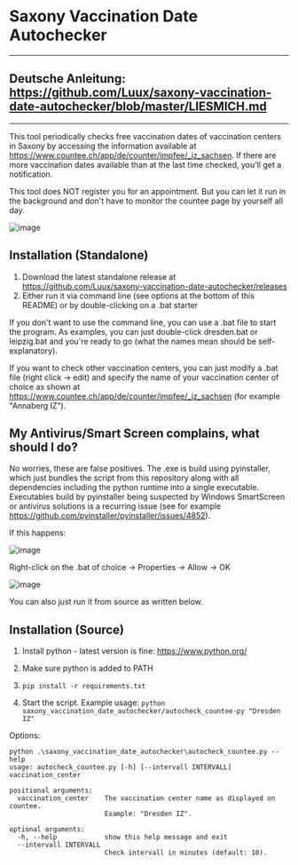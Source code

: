 # Saxony Vaccination Date Autochecker
-------------------------------------

**Deutsche Anleitung:** https://github.com/Luux/saxony-vaccination-date-autochecker/blob/master/LIESMICH.md
-----------------------------------------------------------------------------------------------------------
-----------------------------------------------------------------------------------------------------------



This tool periodically checks free vaccination dates of vaccination centers in Saxony by accessing the information available at https://www.countee.ch/app/de/counter/impfee/_iz_sachsen. If there are more vaccination dates available than at the last time checked, you'll get a notification.

This tool does NOT register you for an appointment. But you can let it run in the background and don't have to monitor the countee page by yourself all day.

![image](https://user-images.githubusercontent.com/15156652/117510088-b9f3a700-af8b-11eb-84c4-11c531d17c4c.png)




Installation (Standalone)
------------------------

1. Download the latest standalone release at https://github.com/Luux/saxony-vaccination-date-autochecker/releases
2. Either run it via command line (see options at the bottom of this README) or by double-clicking on a .bat starter

If you don't want to use the command line, you can use a .bat file to start the program.
As examples, you can just double-click dresden.bat or leipzig.bat and you're ready to go (what the names mean should be self-explanatory).

If you want to check other vaccination centers, you can just modify a .bat file (right click -> edit) and specify the name of your vaccination center of choice as shown at https://www.countee.ch/app/de/counter/impfee/_iz_sachsen (for example "Annaberg IZ").


My Antivirus/Smart Screen complains, what should I do?
------------------------------------------------------

No worries, these are false positives. The .exe is build using pyinstaller, which just bundles the script from this repository along with all dependencies including the python runtime into a single executable. Executables build by pyinstaller being suspected by Windows SmartScreen or antivirus solutions is a recurring issue (see for example https://github.com/pyinstaller/pyinstaller/issues/4852).

If this happens:

![image](https://user-images.githubusercontent.com/15156652/117507377-389a1580-af87-11eb-885d-5a48d432eb9b.png)

Right-click on the .bat of choice -> Properties -> Allow -> OK

![image](https://user-images.githubusercontent.com/15156652/117539365-9ae82a00-b00a-11eb-9f2e-24b8fdad8e7b.png)





You can also just run it from source as written below.


Installation (Source)
---------------------

1. Install python - latest version is fine: https://www.python.org/

2. Make sure python is added to PATH

3. ```pip install -r requirements.txt```

4. Start the script. Example usage:
```python saxony_vaccination_date_autochecker/autocheck_countee-py "Dresden IZ"```


Options:

```
python .\saxony_vaccination_date_autochecker\autocheck_countee.py --help
usage: autocheck_countee.py [-h] [--intervall INTERVALL] vaccination_center

positional arguments:
  vaccination_center    The vaccination center name as displayed on countee.
                        Example: "Dresden IZ".

optional arguments:
  -h, --help            show this help message and exit
  --intervall INTERVALL
                        Check intervall in minutes (default: 10).
```
